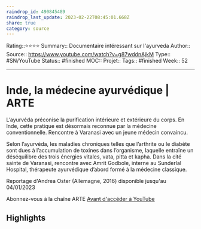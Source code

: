 ```yaml
---
raindrop_id: 490845489
raindrop_last_update: 2023-02-22T08:45:01.668Z
share: true
category: source
---
```


Rating::⭐⭐⭐⭐
Summary:: Documentaire intéressant sur l'ayurveda
Author::
Source:: https://www.youtube.com/watch?v=g87wddnAjkM
Type:: #SN/YouTube 
Status:: #finished 
MOC::
Projet:: 
Tags:: #finished
Week:: 52

***
# Inde, la médecine ayurvédique | ARTE

L’ayurvéda préconise la purification intérieure et extérieure du corps. En Inde, cette pratique est désormais reconnue par la médecine conventionnelle. Rencontre à Varanasi avec un jeune médecin convaincu.

Selon l’ayurvéda, les maladies chroniques telles que l’arthrite ou le diabète sont dues à l’accumulation de toxines dans l’organisme, laquelle entraîne un déséquilibre des trois énergies vitales, vata, pitta et kapha. Dans la cité sainte de Varanasi, rencontre avec Amrit Godbole, interne au Sunderlal Hospital, thérapeute ayurvédique d’abord formé à la médecine classique.

Reportage d'Andrea Oster (Allemagne, 2016)
disponible jusqu'au 04/01/2023 

Abonnez-vous à la chaîne ARTE [Avant d'accéder à YouTube](https://www.youtube.com/channel/UCwI-JbGNsojunnHbFAc0M4Q/?sub_confirmation=1)

## Highlights

